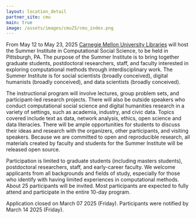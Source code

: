 ```yaml
---
layout: location_detail
partner_site: cmu
main: true
image: /assets/images/cmu25/cmu_index.png
---
```


From May 12 to May 23, 2025 [Carnegie Mellon University Libraries](https://www.library.cmu.edu/) will host the Summer Institute in Computational Social Science, to be held in Pittsburgh, PA. The purpose of the Summer Institute is to bring together graduate students, postdoctoral researchers, staff, and faculty interested in exploring computational methods through interdisciplinary work. The Summer Institute is for social scientists (broadly conceived), digital humanists (broadly conceived), and data scientists (broadly conceived).

The instructional program will involve lectures, group problem sets, and participant-led research projects. There will also be outside speakers who conduct computational social science and digital humanities research in a variety of settings, such as academia, industry, and civic data. Topics covered include text as data, network analysis, ethics, open science and data literacies. There will be ample opportunities for students to discuss their ideas and research with the organizers, other participants, and visiting speakers. Because we are committed to open and reproducible research, all materials created by faculty and students for the Summer Institute will be released open source.

Participation is limited to graduate students (including masters students), postdoctoral researchers, staff, and early-career faculty. We welcome applicants from all backgrounds and fields of study, especially for those who identify with having limited experiences in computational methods. About 25 participants will be invited. Most participants are expected to fully attend and participate in the entire 10-day program. 

Application closed on March 07 2025 (Friday). Participants were notified by March 14 2025 (Friday).
